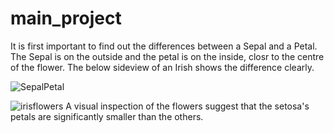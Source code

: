 # main_project
It is first important to find out the differences between a Sepal and a Petal. The Sepal is on the outside and the petal is on the inside, closr to the centre of the flower. The below sideview of an Irish shows the difference clearly. 

![SepalPetal](https://raw.githubusercontent.com/ritchieng/machine-learning-dataschool/master/images/03_iris.png "Sepal and Petal")

![irisflowers](https://s3.amazonaws.com/assets.datacamp.com/blog_assets/Machine+Learning+R/iris-machinelearning.png "Iris Flowers")
A visual inspection of the flowers suggest that the setosa's petals are significantly smaller than the others. 


